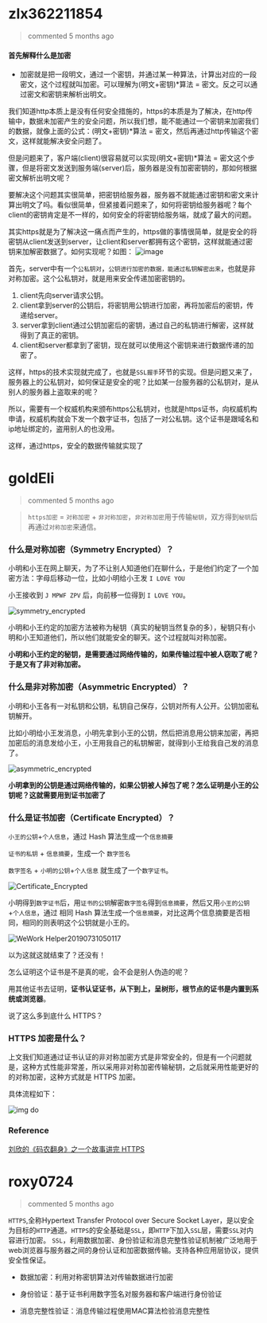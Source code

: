 
# zlx362211854 
 > commented 5 months ago 

#### 首先解释什么是加密
* 加密就是把一段明文，通过一个密钥，并通过某一种算法，计算出对应的一段密文，这个过程就叫加密。可以理解为(明文+密钥)*算法 = 密文。反之可以通过密文和密钥来解析出明文。

我们知道http本质上是没有任何安全措施的，https的本质是为了解决，在http传输中，数据未加密产生的安全问题，所以我们想，能不能通过一个密钥来加密我们的数据，就像上面的公式：(明文+密钥)*算法 = 密文，然后再通过http传输这个密文，这样就能解决安全问题了。

但是问题来了，客户端(client)很容易就可以实现(明文+密钥)*算法 = 密文这个步骤，但是将密文发送到服务端(server)后，服务器是没有加密密钥的，那如何根据密文解析出明文呢？

要解决这个问题其实很简单，把密钥给服务器，服务器不就能通过密钥和密文来计算出明文了吗。看似很简单，但紧接着问题来了，如何将密钥给服务器呢？每个client的密钥肯定是不一样的，如何安全的将密钥给服务端，就成了最大的问题。

其实https就是为了解决这一痛点而产生的，https做的事情很简单，就是安全的将密钥从client发送到server，让client和server都拥有这个密钥，这样就能通过密钥来加解密数据了。如何实现呢？如图：
![image](https://user-images.githubusercontent.com/22437181/62193260-015a0600-b3aa-11e9-876d-e13e70621a7d.png)

首先，server中有一个`公私钥对`，`公钥进行加密的数据，能通过私钥解密出来`，也就是非对称加密。这个公私钥对，就是用来安全传递加密密钥的。

1.  client先向server请求公钥。
2. client拿到server的公钥后，将密钥用公钥进行加密，再将加密后的密钥，传递给server。
3. server拿到client通过公钥加密后的密钥，通过自己的私钥进行解密，这样就得到了真正的密钥。
4. client和server都拿到了密钥，现在就可以使用这个密钥来进行数据传递的加密了。

这样，https的技术实现就完成了，也就是`SSL握手`环节的实现。但是问题又来了，服务器上的公私钥对，如何保证是安全的呢？比如某一台服务器的公私钥对，是从别人的服务器上盗取来的呢？

所以，需要有一个权威机构来颁布https公私钥对，也就是https证书，向权威机构申请，权威机构就会下发一个数字证书，包括了一对公私钥。这个证书是跟域名和ip地址绑定的，盗用别人的也没用。

这样，通过https，安全的数据传输就实现了
# goldEli 
 > commented 5 months ago 

>`https加密` = `对称加密` + `非对称加密`，`非对称加密`用于传输`秘钥`，双方得到`秘钥`后再通过`对称加密`来通信。

### 什么是对称加密（Symmetry Encrypted）？

小明和小王在网上聊天，为了不让别人知道他们在聊什么，于是他们约定了一个加密方法：字母后移动一位，比如小明给小王发 `I LOVE YOU`

小王接收到 `J MPWF ZPV` 后，向前移一位得到 `I LOVE YOU`。

![symmetry_encrypted](https://user-images.githubusercontent.com/18217162/62195386-79c2c600-b3ae-11e9-9322-9b43a9fd8e0f.png)


小明和小王约定的加密方法被称为秘钥（真实的秘钥当然复杂的多），秘钥只有小明和小王知道他们，所以他们就能安全的聊天。这个过程就叫对称加密。

**小明和小王约定的秘钥，是需要通过网络传输的，如果传输过程中被人窃取了呢？于是又有了非对称加密。**

### 什么是非对称加密（Asymmetric Encrypted）？

小明和小王各有一对私钥和公钥，私钥自己保存，公钥对所有人公开。公钥加密私钥解开。

比如小明给小王发消息，小明先拿到小王的公钥，然后把消息用公钥来加密，再把加密后的消息发给小王，小王用我自己的私钥解密，就得到小王给我自己发的消息了。

![asymmetric_encrypted](https://user-images.githubusercontent.com/18217162/62195885-872c8000-b3af-11e9-9df4-4a3ff6106779.png)

**小明拿到的公钥是通过网络传输的，如果公钥被人掉包了呢？怎么证明是小王的公钥呢？这就需要用到证书加密了**
    
### 什么是证书加密（Certificate Encrypted）？

`小王的公钥`+`个人信息`，通过 Hash 算法生成一个`信息摘要`

`证书的私钥` + `信息摘要`，生成一个 `数字签名`

`数字签名` + `小明的公钥`+`个人信息` 就生成了一个`数字证书`。

![Certificate_Encrypted](https://user-images.githubusercontent.com/18217162/62198372-13d93d00-b3b4-11e9-81b9-934556410bf6.png)

小明得到`数字证书`后，用`证书的公钥`解密`数字签名`得到`信息摘要`，然后又用`小王的公钥`+`个人信息`，通过 相同 Hash 算法生成一个`信息摘要`，对比这两个信息摘要是否相同，相同的则表明这个公钥就是小王的。

![WeWork Helper20190731050117](https://user-images.githubusercontent.com/18217162/62198772-da550180-b3b4-11e9-8107-a603279ed5a9.png)


以为这就这就结束了？还没有！

怎么证明这个证书是不是真的呢，会不会是别人伪造的呢？

用其他证书去证明，**证书认证证书，从下到上，呈树形，根节点的证书是内置到系统或浏览器**。

说了这么多到底什么 HTTPS？

### HTTPS 加密是什么？

上文我们知道通过证书认证的非对称加密方式是非常安全的，但是有一个问题就是，这种方式性能非常差，所以采用非对称加密传输秘钥，之后就采用性能更好的的对称加密，这种方式就是 HTTPS 加密。

具体流程如下：

![img do](https://user-images.githubusercontent.com/18217162/62199058-68c98300-b3b5-11e9-975d-42988c56e013.jpg)


### Reference

[刘欣的《码农翻身》之一个故事讲完 HTTPS](https://item.jd.com/12364204.html?dist=jd)


# roxy0724 
 > commented 5 months ago 

`HTTPS`,全称Hypertext Transfer Protocol over Secure Socket Layer，是以安全为目标的`HTTP`通道。`HTTPS`的安全基础是`SSL`，即`HTTP`下加入`SSL`层，需要`SSL`对内容进行加密。
`SSL`，利用数据加密、身份验证和消息完整性验证机制被广泛地用于web浏览器与服务器之间的身份认证和加密数据传输。支持各种应用层协议，提供安全性保证。

- 数据加密：利用对称密钥算法对传输数据进行加密

- 身份验证：基于证书利用数字签名对服务器和客户端进行身份验证

- 消息完整性验证：消息传输过程使用MAC算法检验消息完整性